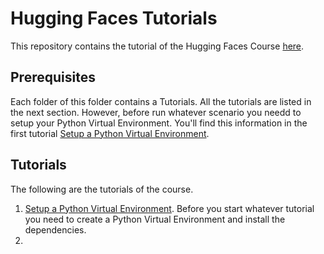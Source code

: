 # Hugging Faces Tutorials

This repository contains the tutorial of the Hugging Faces Course [here](https://huggingface.co/learn/nlp-course/chapter1/1).

## Prerequisites

Each folder of this folder contains a Tutorials. All the tutorials are listed in the next section. However, before run whatever scenario you needd to setup
your Python Virtual Environment. You'll find this information in the first tutorial [Setup a Python Virtual Environment](setupenv/README.md).

## Tutorials

The following are the tutorials of the course.

1. [Setup a Python Virtual Environment](setupenv/README.md). Before you start whatever tutorial you need to create a Python Virtual Environment and install the dependencies.
2. 
